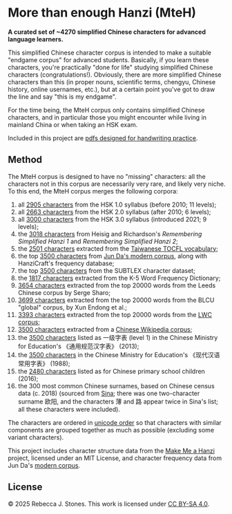 # More than enough Hanzi (MteH)

**A curated set of ~4270 simplified Chinese characters for advanced language learners.**  

This simplified Chinese character corpus is intended to make a suitable "endgame corpus" for advanced students.  Basically, if you learn these characters, you're practically "done for life" studying simplified Chinese characters (congratulations!).  Obviously, there are more simplified Chinese characters than this (in proper nouns, scientific terms, chengyu, Chinese history, online usernames, etc.), but at a certain point you've got to draw the line and say "this is my endgame".

For the time being, the MteH corpus only contains simplified Chinese characters, and in particular those you might encounter while living in mainland China or when taking an HSK exam.

Included in this project are [pdfs designed for handwriting practice](https://github.com/becky82/mteh/tree/main/versions/v0.1.1).

## Method

The MteH corpus is designed to have no "missing" characters: all the characters not in this corpus are necessarily very rare, and likely very niche.  To this end, the MteH corpus merges the following corpora:

1. all [2905 characters](https://github.com/becky82/mteh/tree/main/sources/HSK1.0) from the HSK 1.0 syllabus (before 2010; 11 levels);
1. all [2663 characters](https://github.com/becky82/mteh/tree/main/sources/HSK2.0) from the HSK 2.0 syllabus (after 2010; 6 levels);
1. all [3000 characters](https://github.com/becky82/mteh/tree/main/sources/HSK3.0) from the HSK 3.0 syllabus (introduced 2021; 9 levels);
1. the [3018 characters](https://github.com/becky82/mteh/tree/main/sources/Heisig) from Heisig and Richardson's *Remembering Simplified Hanzi 1* and *Remembering Simplified Hanzi 2*;
1. the [2501 characters](https://github.com/becky82/mteh/tree/main/sources/TOCFL) extracted from the [Taiwanese TOCFL vocabulary](https://www.roc-taiwan.org/at_de/post/634.html);
1. the top [3500 characters](https://github.com/becky82/mteh/tree/main/sources/JunDa) from [Jun Da's modern corpus](https://lingua.mtsu.edu/chinese-computing/statistics/char/list.php?Which=MO), along with HanziCraft's frequency database;
1. the top [3500 characters](https://github.com/becky82/mteh/tree/main/sources/SUBTLEX) from the SUBTLEX character dataset;
1. the [1817 characters](https://github.com/becky82/mteh/blob/main/sources/K-5) extracted from the K-5 Word Frequency Dictionary;
1. [3654 characters](https://github.com/becky82/mteh/tree/main/sources/Leeds) extracted from the top 20000 words from the Leeds Chinese corpus by Serge Sharo;
1. [3699 characters](https://github.com/becky82/mteh/tree/main/sources/BLCU) extracted from the top 20000 words from the BLCU "global" corpus, by Xun Endong et al.;
1. [3393 characters](https://github.com/becky82/mteh/tree/main/sources/LWC) extracted from the top 20000 words from the [LWC corpus](https://lwc.daanvanesch.nl/openaccess.php);
1. [3500 characters](https://github.com/becky82/mteh/tree/main/sources/Wikipedia) extracted from a [Chinese Wikipedia corpus](https://czielinski.github.io/hanzifreq/hanzifreq/output/frequencies.html);
1. the [3500 characters](https://github.com/becky82/mteh/tree/main/sources/%E9%80%9A%E7%94%A8%E8%A7%84%E8%8C%83%E6%B1%89%E5%AD%97%E8%A1%A8) listed as 一级字表 (level 1) in the Chinese Ministry for Education's 《通用规范汉字表》 (2013);
1. the [3500 characters](https://github.com/becky82/mteh/tree/main/sources/%E7%8E%B0%E4%BB%A3%E6%B1%89%E8%AF%AD%E5%B8%B8%E7%94%A8%E5%AD%97%E8%A1%A8) in the Chinese Ministry for Education's 《现代汉语常用字表》 (1988);
1. the [2480 characters](https://github.com/becky82/mteh/tree/main/sources/primary_school) listed as for Chinese primary school children (2016);
1. the 300 most common Chinese surnames, based on Chinese census data (c. 2018) (sourced from [Sina](https://news.sina.cn/2018-04-08/detail-ifyuwqez6882483.d.html); there was one two-character surname 欧阳, and the characters 薄 and 路 appear twice in Sina's list; all these characters were included).

The characters are ordered in [unicode order](https://www.unicode.org/versions/Unicode16.0.0/core-spec/chapter-18/#G11620) so that characters with similar components are grouped together as much as possible (excluding some variant characters).

This project includes character structure data from the [Make Me a Hanzi](https://github.com/skishore/makemeahanzi) project, licensed under an MIT License, and character frequency data from Jun Da's [modern corpus]( http://lingua.mtsu.edu/chinese-computing/statistics/char/list.php?Which=MO).

## License

© 2025 Rebecca J. Stones.  This work is licensed under [CC BY-SA 4.0](https://creativecommons.org/licenses/by-sa/4.0/).
